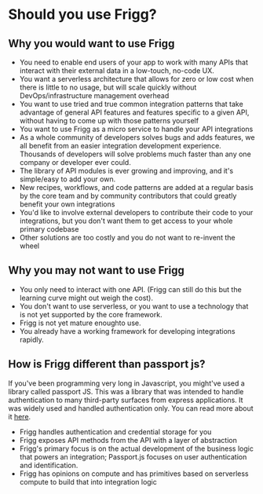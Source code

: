 # Should you use Frigg?

## Why you would want to use Frigg

* You need to enable end users of your app to work with many APIs that interact with their external data in a low-touch, no-code UX.
* You want a serverless architecture that allows for zero or low cost when there is little to no usage, but will scale quickly without DevOps/infrastructure management overhead
* You want to use tried and true common integration patterns that take advantage of general API features and features specific to a given API, without having to come up with those patterns yourself
* You want to use Frigg as a micro service to handle your API integrations
* As a whole community of developers solves bugs and adds features, we all benefit from an easier integration development experience. Thousands of developers will solve problems much faster than any one company or developer ever could.
* The library of API modules is ever growing and improving, and it's simple/easy to add your own.
* New recipes, workflows, and code patterns are added at a regular basis by the core team and by community contributors that could greatly benefit your own integrations
* You'd like to involve external developers to contribute their code to your integrations, but you don't want them to get access to your whole primary codebase
* Other solutions are too costly and you do not want to re-invent the wheel

## Why you may not want to use Frigg

* You only need to interact with one API. (Frigg can still do this but the learning curve might out weigh the cost).
* You don't want to use serverless, or you want to use a technology that is not yet supported by the core framework.
* Frigg is not yet mature enoughto use.
* You already have a working framework for developing integrations rapidly.

## How is Frigg different than passport js?

If you've been programming very long in Javascript, you might've used a library called passport JS. This was a library that was intended to handle authentication to many third-party surfaces from express applications. It was widely used and handled authentication only. You can read more about it [here](https://www.passportjs.org/).&#x20;

* Frigg handles authentication and credential storage for you
* Frigg exposes API methods from the API with a layer of abstraction
* Frigg's primary focus is on the actual development of the business logic that powers an integration; Passport.js focuses on user authentication and identification.
* Frigg has opinions on compute and has primitives based on serverless compute to build that into integration logic

